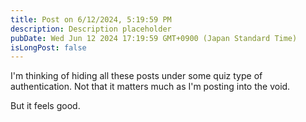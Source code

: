 ```yaml
---
title: Post on 6/12/2024, 5:19:59 PM
description: Description placeholder
pubDate: Wed Jun 12 2024 17:19:59 GMT+0900 (Japan Standard Time)
isLongPost: false
---
```

I'm thinking of hiding all these posts under some quiz type of authentication. Not that it matters much as I'm posting into the void. 

But it feels good.